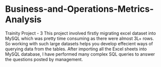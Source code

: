 # Business-and-Operations-Metrics-Analysis
Trainity Project - 3
This project involved firstly migrating excel dataset into MySQL which was pretty time consuming as there were almost 3L+ rows. So working with such large datasets helps you develop effecient ways of querying data from the tables. After importing all the Excel sheets into MySQL database, I have performed many complex SQL queries to answer the questions posted by management. 
